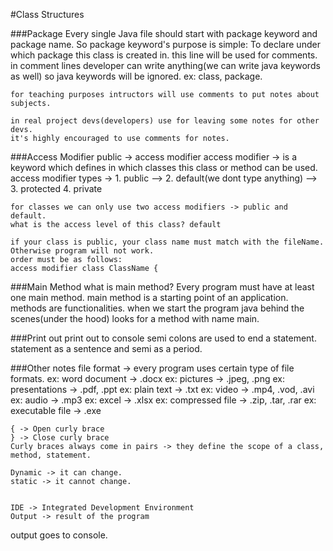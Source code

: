 #Class Structures

###Package
    Every single Java file should start with package keyword and package name.
    So package keyword's purpose is simple: To declare under which package this class is created in.
     this line will be used for comments.
    in comment lines developer can write anything(we can write java keywords as well) so java keywords
    will be ignored.
    ex: class, package.
    
    for teaching purposes intructors will use comments to put notes about subjects.
    
    in real project devs(developers) use for leaving some notes for other devs.
    it's highly encouraged to use comments for notes.


###Access Modifier
    public -> access modifier
    access modifier -> is a keyword which defines in which classes this class or method can be used.
    access modifier types ->
      1. public  -->
      2. default(we dont type anything) -->
      3. protected
      4. private
    
    for classes we can only use two access modifiers -> public and default.
    what is the access level of this class? default
    
    if your class is public, your class name must match with the fileName. Otherwise program will not work.
    order must be as follows:
    access modifier class ClassName {



###Main Method
    what is main method?
    Every program must have at least one main method.
    main method is a starting point of an application.
    methods are functionalities.
    when we start the program java behind the scenes(under the hood)
    looks for a method with name main.
    
    
    
###Print out
     print out to console
     semi colons are used to end a statement.
     statement as a sentence and semi as a period.
     
     
     
###Other notes
    file format -> every program uses certain type of file formats.
    ex: word document -> .docx
    ex: pictures -> .jpeg, .png
    ex: presentations -> .pdf, .ppt
    ex: plain text -> .txt
    ex: video -> .mp4, .vod, .avi
    ex: audio -> .mp3
    ex: excel -> .xlsx
    ex: compressed file -> .zip, .tar, .rar
    ex: executable file -> .exe
    
    
    
    { -> Open curly brace
    } -> Close curly brace
    Curly braces always come in pairs -> they define the scope of a class, method, statement.
    
    Dynamic -> it can change.
    static -> it cannot change.
    
    
    IDE -> Integrated Development Environment
    Output -> result of the program
output goes to console.